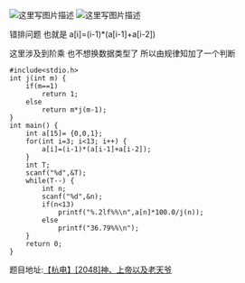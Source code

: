 ![这里写图片描述](http://img.blog.csdn.net/20160302084201085)
![这里写图片描述](http://img.blog.csdn.net/20160302084207413)

错排问题
也就是
a[i]=(i-1)*(a[i-1]+a[i-2])

这里涉及到阶乘
也不想换数据类型了
所以由规律知加了一个判断

```
#include<stdio.h>
int j(int m) {
	if(m==1)
		return 1;
	else
		return m*j(m-1);
}
int main() {
	int a[15]= {0,0,1};
	for(int i=3; i<13; i++) {
		a[i]=(i-1)*(a[i-1]+a[i-2]);
	}
	int T;
	scanf("%d",&T);
	while(T--) {
		int n;
		scanf("%d",&n);
		if(n<13)
			printf("%.2lf%%\n",a[n]*100.0/j(n));
		else
			printf("36.79%%\n");
	}
	return 0;
}
```

题目地址:[【杭电】[2048]神、上帝以及老天爷](http://acm.hdu.edu.cn/showproblem.php?pid=2048)